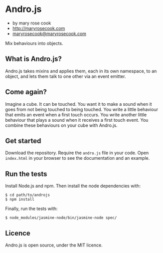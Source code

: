 # Andro.js

* by mary rose cook
* http://maryrosecook.com
* maryrosecook@maryrosecook.com

Mix behaviours into objects.

## What is Andro.js?

Andro.js takes mixins and applies them, each in its own namespace, to an object, and lets them talk to one other via an event emitter.

## Come again?

Imagine a cube.  It can be touched.  You want it to make a sound when it goes from not being touched to being touched.  You write a little behaviour that emits an event when a first touch occurs.  You write another little behaviour that plays a sound when it receives a first touch event.  You combine these behaviours on your cube with Andro.js.

## Get started

Download the repository.  Require the `andro.js` file in your code.  Open `index.html` in your browser to see the documentation and an example.

## Run the tests

Install Node.js and npm.  Then install the node dependencies with:

    $ cd path/to/androjs
    $ npm install

Finally, run the tests with:

    $ node_modules/jasmine-node/bin/jasmine-node spec/

## Licence

Andro.js is open source, under the MIT licence.




